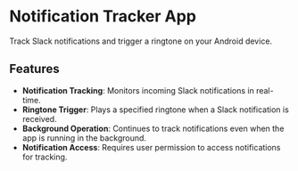 # Notification Tracker App

Track Slack notifications and trigger a ringtone on your Android device.

## Features

- **Notification Tracking**: Monitors incoming Slack notifications in real-time.
- **Ringtone Trigger**: Plays a specified ringtone when a Slack notification is received.
- **Background Operation**: Continues to track notifications even when the app is running in the background.
- **Notification Access**: Requires user permission to access notifications for tracking.
